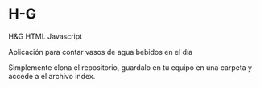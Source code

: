 # H-G
H&amp;G HTML Javascript

Aplicación para contar vasos de agua bebidos en el día

Simplemente clona el repositorio, guardalo en tu equipo en una carpeta y accede a el archivo index.
